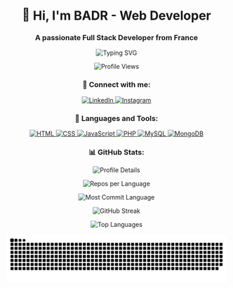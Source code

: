 <h1 align="center">
  <span style="display: inline-block; transform: rotate(10deg); animation: float 2s ease-in-out infinite;">👋</span>
  Hi, I'm BADR - Web Developer
</h1>
<h3 align="center">A passionate Full Stack Developer from France</h3>

<p align="center">
  <img src="https://readme-typing-svg.herokuapp.com?font=Fira+Code&size=24&duration=4000&pause=1000&color=00CFFD&width=500&lines=Welcome+to+my+GitHub+profile!;I+love+coding+%26+creating!;Full+Stack+Developer;Open+to+collaborations+and+projects!" alt="Typing SVG" />
</p>

<p align="center">
  <img src="https://komarev.com/ghpvc/?username=badrmorad&label=Profile%20Views&color=blueviolet&style=flat" alt="Profile Views" />
</p>

<h3 align="center">💬 Connect with me:</h3>
<p align="center">
  <a href="https://www.linkedin.com/in/badr-morad-258095319/" target="_blank">
    <img src="https://img.shields.io/badge/LinkedIn-0A66C2?style=for-the-badge&logo=linkedin&logoColor=white" alt="LinkedIn" />
  </a>
  <a href="https://www.instagram.com/" target="_blank">
    <img src="https://img.shields.io/badge/Instagram-E4405F?style=for-the-badge&logo=instagram&logoColor=white" alt="Instagram" />
  </a>
</p>

<h3 align="center">🔧 Languages and Tools:</h3>
<p align="center">
  <a href="https://developer.mozilla.org/en-US/docs/Web/HTML" target="_blank">
    <img src="https://img.shields.io/badge/HTML5-E34F26?style=for-the-badge&logo=html5&logoColor=white" alt="HTML" />
  </a>
  <a href="https://developer.mozilla.org/en-US/docs/Web/CSS" target="_blank">
    <img src="https://img.shields.io/badge/CSS3-1572B6?style=for-the-badge&logo=css3&logoColor=white" alt="CSS" />
  </a>
  <a href="https://developer.mozilla.org/en-US/docs/Web/JavaScript" target="_blank">
    <img src="https://img.shields.io/badge/JavaScript-F7DF1E?style=for-the-badge&logo=javascript&logoColor=black" alt="JavaScript" />
  </a>
  <a href="https://www.php.net/" target="_blank">
    <img src="https://img.shields.io/badge/PHP-777BB4?style=for-the-badge&logo=php&logoColor=white" alt="PHP" />
  </a>
  <a href="https://www.mysql.com/" target="_blank">
    <img src="https://img.shields.io/badge/MySQL-4479A1?style=for-the-badge&logo=mysql&logoColor=white" alt="MySQL" />
  </a>
  <a href="https://www.mongodb.com/" target="_blank">
    <img src="https://img.shields.io/badge/MongoDB-47A248?style=for-the-badge&logo=mongodb&logoColor=white" alt="MongoDB" />
  </a>
</p>

<h3 align="center">📊 GitHub Stats:</h3>
<!-- Custom GitHub Stats with modern design and animation -->
<p align="center">
  <img src="https://github-profile-summary-cards.vercel.app/api/cards/profile-details?username=badrmorad&theme=radical&cardWidth=400&showIcons=true" alt="Profile Details" />
</p>

<p align="center">
  <img src="https://github-profile-summary-cards.vercel.app/api/cards/repos-per-language?username=badrmorad&theme=radical&cardWidth=400" alt="Repos per Language" />
</p>

<p align="center">
  <img src="https://github-profile-summary-cards.vercel.app/api/cards/most-commit-language?username=badrmorad&theme=radical&cardWidth=400" alt="Most Commit Language" />
</p>

<p align="center">
  <img src="https://github-readme-streak-stats.herokuapp.com/?user=badrmorad&theme=radical" alt="GitHub Streak" />
</p>

<p align="center">
  <img src="https://github-readme-stats.vercel.app/api/top-langs?username=badrmorad&show_icons=true&layout=compact&theme=radical" alt="Top Languages" />
</p>

<!-- Floating Snake Animation on Contributions -->
<p align="center">
  <img src="https://raw.githubusercontent.com/Platane/snk/output/github-contribution-grid-snake.svg" alt="Snake Animation" />
</p>

<style>
  @keyframes float {
    0%, 100% {
      transform: translateY(0);
    }
    50% {
      transform: translateY(-10px);
    }
  }
</style>
